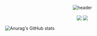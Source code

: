 
<div align = "center">


   ![header](https://capsule-render.vercel.app/api?type=rect&text=Park_Seong_Geun&animation=fadeIn)
   </br></br>
   <img src="https://img.shields.io/badge/Flutter-007396?style=flat-square&logo=Flutter&logoColor=white"/>
   <img src="https://img.shields.io/badge/github-181717?style=for-the-badge&logo=github&logoColor=white">
</div>


<!--
**ParkSeongGeun/ParkSeongGeun** is a ✨ _special_ ✨ repository because its `README.md` (this file) appears on your GitHub profile.

Here are some ideas to get you started:

- 🔭 I’m currently working on ...
- 🌱 I’m currently learning ...
- 👯 I’m looking to collaborate on ...
- 🤔 I’m looking for help with ...
- 💬 Ask me about ...
- 📫 How to reach me: ...
- 😄 Pronouns: ...
- ⚡ Fun fact: ...
-->

![Anurag's GitHub stats](https://github-readme-stats.vercel.app/api?username=ParkSeongGeun&show_icons=true&theme=radical)
